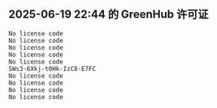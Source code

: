 ## 2025-06-19 22:44 的 GreenHub 许可证
```
No license code
No license code
No license code
No license code
No license code
SWs3-6Xkj-t0Hk-IzC8-E7FC
No license code
No license code
No license code
No license code
```
